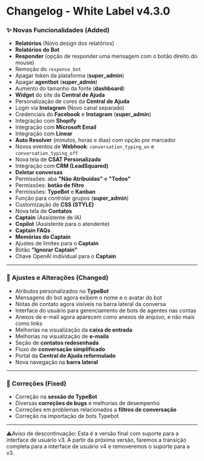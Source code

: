 # Changelog - White Label v4.3.0

### ✨ Novas Funcionalidades (Added)

- **Relatórios** (Novo design dos relatórios)
- **Relatórios do Bot**
- **Responder** (opção de responder uma mensagem com o botão direito do mouse)
- Remoção do `response_bot`
- Apagar token da plataforma (**super_admin**)
- Apagar **agentbot** (**super_admin**)
- Aumento do tamanho da fonte (**dashboard**)
- **Widget** do site da **Central de Ajuda**
- Personalização de cores da **Central de Ajuda**
- Login via **Instagram** (Novo canal separado)
- Credenciais do **Facebook** e **Instagram** (**super_admin**)
- Integração com **Shopify**
- Integração com **Microsoft Email**
- Integração com **Linear**
- **Auto Resolver** (minutos, horas e dias) com opção por marcador
- Novos eventos de **Webhook**: `conversation_typing_on` e `conversation_typing_off`
- Nova tela de **CSAT Personalizado**
- Integração com **CRM (LeadSquared)**
- **Deletar conversas**
- Permissões: aba **"Não Atribuídas"** e **"Todos"**
- Permissões: **botão de filtro**
- Permissões: **TypeBot** e **Kanban**
- Função para controlar grupos (**super_admin**)
- Customização de **CSS (STYLE)**
- Nova tela de **Contatos**
- **Captain** (Assistente de IA)
- **Copilot** (Assistente para o atendente)
- **Captain FAQs**
- **Memórias do Captain**
- Ajustes de limites para o **Captain**
- Botão **"Ignorar Captain"**
- Chave OpenAI individual para o **Captain**

---

### 🚸 Ajustes e Alterações (Changed)

- Atributos personalizados no **TypeBot**
- Mensagens do bot agora exibem o nome e o avatar do bot
- Notas de contato agora visíveis na barra lateral da conversa
- Interface do usuário para gerenciamento de bots de agentes nas contas
- Anexos de e-mail agora aparecem como anexos de arquivo, e não mais como links
- Melhorias na visualização da **caixa de entrada**
- Melhorias na visualização de **e-mails**
- Seção de **contatos redesenhada**
- Fluxo de **conversação simplificado**
- Portal da **Central de Ajuda reformulado**
- Nova navegação na **barra lateral**

---

### 🐛 Correções (Fixed)

- Correção na **sessão do TypeBot**
- Diversas **correções de bugs** e melhorias de desempenho
- Correções em problemas relacionados a **filtros de conversação**
- Correção na importação de bots Typebot

---

⚠️Aviso de descontinuação: Esta é a versão final com suporte para a interface de usuário v3. A partir da próxima versão, faremos a transição completa para a interface de usuário v4 e removeremos o suporte para a v3.
